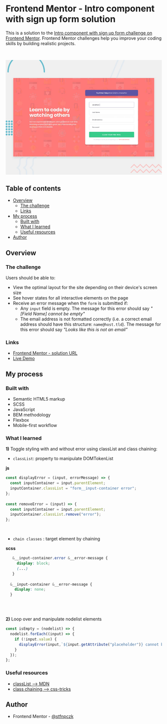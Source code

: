 # Frontend Mentor - Intro component with sign up form solution

This is a solution to the [Intro component with sign up form challenge on Frontend Mentor](https://www.frontendmentor.io/challenges/intro-component-with-signup-form-5cf91bd49edda32581d28fd1). Frontend Mentor challenges help you improve your coding skills by building realistic projects. 

<br>

![](./design/desktop-preview.jpg)


## Table of contents

- [Overview](#overview)
  - [The challenge](#the-challenge)
  - [Links](#links)
- [My process](#my-process)
  - [Built with](#built-with)
  - [What I learned](#what-i-learned)
  - [Useful resources](#useful-resources)
- [Author](#author)


## Overview

### The challenge

Users should be able to:

- View the optimal layout for the site depending on their device's screen size
- See hover states for all interactive elements on the page
- Receive an error message when the `form` is submitted if:
  - Any `input` field is empty. The message for this error should say *"[Field Name] cannot be empty"*
  - The email address is not formatted correctly (i.e. a correct email address should have this structure: `name@host.tld`). The message for this error should say *"Looks like this is not an email"*



### Links

- [Frontend Mentor - solution URL](https://www.frontendmentor.io/solutions/intro-component-signup-form-using-scss-and-flexbox-bU8RHuRzx)
- [Live Demo](https://stfnpczk.github.io/intro-sign-up-form/)

## My process

### Built with

- Semantic HTML5 markup
- SCSS
- JavaScript
- BEM methodology
- Flexbox
- Mobile-first workflow


### What I learned

**1)** Toggle styling with and without error using classList and class chaining:


- `classList`: property to manipulate DOMTokenList 


**js**
```js
const displayError = (input, errorMessage) => {
  const inputContainer = input.parentElement;
  inputContainer.classList = "form__input-container error";
};

const removeError = (input) => {
  const inputContainer = input.parentElement;
  inputContainer.classList.remove("error");
};
```
<br>

- `chain classes` : target element by chaining

**scss**
```scss
   &__input-container.error &__error-message {
     display: block;
     (...)
   }

  &__input-container &__error-message {
    display: none;
  }
```

<br><br>

**2)** Loop over and manipulate nodelist elements


```js
const isEmpty = (nodelist) => {
  nodelist.forEach((input) => {
    if (!input.value) {
      displayError(input,`${input.getAttribute("placeholder")} cannot be empty`);
    }
  });
};
```




### Useful resources

- [classList --> MDN](https://developer.mozilla.org/en-US/docs/Web/API/Element/classList) 
- [class chaining --> css-tricks](https://css-tricks.com/multiple-class-id-selectors/)


## Author
- Frontend Mentor - [@stfnpczk](https://www.frontendmentor.io/profile/stfnpczk)


